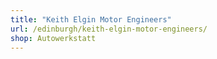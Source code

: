 ```yaml
---
title: "Keith Elgin Motor Engineers"
url: /edinburgh/keith-elgin-motor-engineers/
shop: Autowerkstatt
---
```

